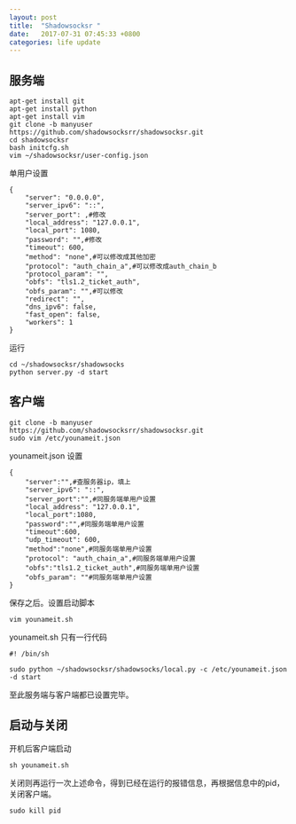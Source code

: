 ```yaml
---
layout: post
title:  "Shadowsocksr "
date:   2017-07-31 07:45:33 +0800
categories: life update
---
```



## 服务端


```
apt-get install git
apt-get install python
apt-get install vim
git clone -b manyuser  https://github.com/shadowsocksrr/shadowsocksr.git
cd shadowsocksr
bash initcfg.sh
vim ~/shadowsocksr/user-config.json
```

单用户设置

```
{
    "server": "0.0.0.0",
    "server_ipv6": "::",
    "server_port": ,#修改
    "local_address": "127.0.0.1",
    "local_port": 1080,
    "password": "",#修改
    "timeout": 600,
    "method": "none",#可以修改成其他加密
    "protocol": "auth_chain_a",#可以修改成auth_chain_b
    "protocol_param": "",
    "obfs": "tls1.2_ticket_auth",
    "obfs_param": "",#可以修改
    "redirect": "",
    "dns_ipv6": false,
    "fast_open": false,
    "workers": 1
}
```

运行

```
cd ~/shadowsocksr/shadowsocks
python server.py -d start
```


## 客户端


```
git clone -b manyuser  https://github.com/shadowsocksrr/shadowsocksr.git
sudo vim /etc/younameit.json
```

younameit.json 设置

```
{
    "server":"",#查服务器ip，填上
    "server_ipv6": "::",
    "server_port":"",#同服务端单用户设置
    "local_address": "127.0.0.1",
    "local_port":1080,
    "password":"",#同服务端单用户设置
    "timeout":600,
    "udp_timeout": 600,
    "method":"none",#同服务端单用户设置
    "protocol": "auth_chain_a",#同服务端单用户设置
    "obfs":"tls1.2_ticket_auth",#同服务端单用户设置
    "obfs_param": ""#同服务端单用户设置
}
```

保存之后。设置启动脚本

```
vim younameit.sh
```

younameit.sh 只有一行代码

```
#! /bin/sh

sudo python ~/shadowsocksr/shadowsocks/local.py -c /etc/younameit.json -d start
```


至此服务端与客户端都已设置完毕。

## 启动与关闭

开机后客户端启动

```
sh younameit.sh
```

关闭则再运行一次上述命令，得到已经在运行的报错信息，再根据信息中的pid，关闭客户端。

```
sudo kill pid
```




